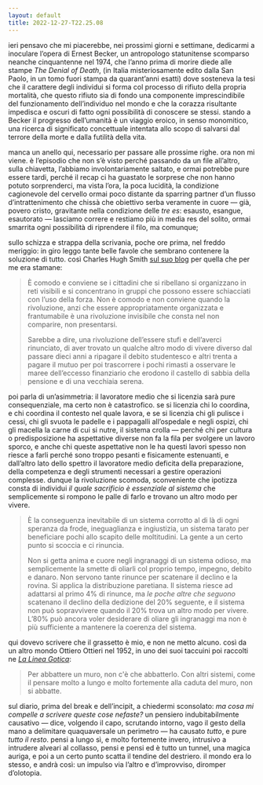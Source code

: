```yaml
---
layout: default
title: 2022-12-27-T22.25.08
---
```


ieri pensavo che mi piacerebbe, nei prossimi giorni e settimane, dedicarmi a inoculare l’opera di Ernest Becker, un antropologo statunitense scomparso neanche cinquantenne nel 1974, che l’anno prima di morire diede alle stampe *The Denial of Death*, (in Italia misteriosamente edito dalla San Paolo, in un tomo fuori stampa da quarant’anni esatti) dove sosteneva la tesi che il carattere degli individui si forma col processo di rifiuto della propria mortalità, che questo rifiuto sia di fondo una componente imprescindibile del funzionamento dell’individuo nel mondo e che la corazza risultante impedisca e oscuri di fatto ogni possibilità di conoscere se stessi. stando a Becker il progresso dell’umanità è un viaggio eroico, in senso monomitico, una ricerca di significato concettuale intentata allo scopo di salvarsi dal terrore della morte e dalla futilità della vita.

manca un anello qui, necessario per passare alle prossime righe. ora non mi viene. è l’episodio che non s’è visto perché passando da un file all’altro, sulla chiavetta, l’abbiamo involontariamente saltato, e ormai potrebbe pure essere tardi, perché il recap ci ha guastato le sorprese che non hanno potuto sorprenderci, ma vista l’ora, la poca lucidità, la condizione cagionevole del cervello ormai poco distante da sparring partner d’un flusso d’intrattenimento che chissà che obiettivo serba veramente in cuore — già, povero cristo, gravitante nella condizione delle *tre es*: esausto, esangue, esautorato — lasciamo correre e restiamo più in media res del solito, ormai smarrita ogni possibilità di riprendere il filo, ma comunque;

sullo schizza e strappa della scrivania, poche ore prima, nel freddo meriggio: in giro leggo tante belle favole che sembrano contenere la soluzione di tutto. così Charles Hugh Smith [sul suo blog](https://www.oftwominds.com/blogdec22/inconvenient12-22.html) per quella che per me era stamane:

> È comodo e conviene se i cittadini che si ribellano si organizzano in reti visibili e si concentrano in gruppi che possono essere schiacciati con l’uso della forza. Non è comodo e non conviene quando la rivoluzione, anzi che essere appropriatamente organizzata e frantumabile è una rivoluzione invisibile che consta nel non comparire, non presentarsi.
> 
> Sarebbe a dire, una rivoluzione dell’essere stufi e dell’averci rinunciato, di aver trovato un qualche altro modo di vivere diverso dal passare dieci anni a ripagare il debito studentesco e altri trenta a pagare il mutuo per poi trascorrere i pochi rimasti a osservare le maree dell’eccesso finanziario che erodono il castello di sabbia della pensione e di una vecchiaia serena.


poi parla di un’asimmetria: il lavoratore medio che si licenzia sarà pure consequenziale, ma certo non è catastrofico. se si licenzia chi lo coordina, e chi coordina il contesto nel quale lavora, e se si licenzia chi gli pulisce i cessi, chi gli svuota le padelle e i pappagalli all’ospedale e negli ospizi, chi gli macella la carne di cui si nutre, il sistema crolla — perché chi per cultura o predisposizione ha aspettative diverse non fa la fila per svolgere un lavoro sporco, e anche chi queste aspettative non le ha questi lavori spesso non riesce a farli perché sono troppo pesanti e fisicamente estenuanti, e dall’altro lato dello spettro il lavoratore medio deficita della preparazione, della competenza e degli strumenti necessari a gestire operazioni complesse. dunque la rivoluzione scomoda, sconveniente che ipotizza consta di individui *il quale sacrificio è essenziale al sistema* che semplicemente si rompono le palle di farlo e trovano un altro modo per vivere.

> È la conseguenza inevitabile di un sistema corrotto al di là di ogni speranza da frode, ineguaglianza e ingiustizia, un sistema tarato per beneficiare pochi allo scapito delle moltitudini. La gente a un certo punto si scoccia e ci rinuncia.
> 
> Non si getta anima e cuore negli ingranaggi di un sistema odioso, ma semplicemente la smette di oliarli col proprio tempo, impegno, debito e danaro. Non servono tante rinunce per scatenare il declino e la rovina. Si applica la distribuzione paretiana. Il sistema riesce ad adattarsi al primo 4% di rinunce, ma *le poche altre che seguono* scatenano il declino della dedizione del 20% seguente, e il sistema non può sopravvivere quando il 20% trova un altro modo per vivere. L’80% può ancora voler desiderare di oliare gli ingranaggi ma non è più sufficiente a mantenere la coerenza del sistema.

qui dovevo scrivere che il grassetto è mio, e non ne metto alcuno. così da un altro mondo Ottiero Ottieri nel 1952, in uno dei suoi taccuini poi raccolti ne [*La Linea Gotica*](http://www.ottieroottieri.it/?p=299):

> Per abbattere un muro, non c'è che abbatterlo. Con altri sistemi, come il pensare molto a lungo e molto fortemente alla caduta del muro, non si abbatte.

sul diario, prima del break e dell’incipit, a chiedermi sconsolato: *ma cosa mi compelle a scrivere queste cose nefaste?* un pensiero indubitabilmente causativo — dice, volgendo il capo, scrutando intorno, vago il gesto della mano a delimitare quaquaversale un perimetro — ha causato *tutto*, e pure *tutto il resto*. pensi a lungo sì, e molto fortemente invero, intrusivo a intrudere alveari al collasso, pensi e pensi ed è tutto un tunnel, una magica auriga, e poi a un certo punto scatta il tendine del destriero. il mondo era lo stesso, e andrà così: un impulso via l’altro e d’improvviso, diromper d’olotopia.